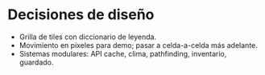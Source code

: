 # Decisiones de diseño

- Grilla de tiles con diccionario de leyenda.
- Movimiento en pixeles para demo; pasar a celda-a-celda más adelante.
- Sistemas modulares: API cache, clima, pathfinding, inventario, guardado.
